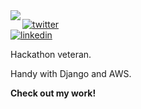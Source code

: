 <img align="left" src="https://styles.redditmedia.com/t5_xfnp6/styles/profileIcon_ivn2yjftkyk21.jpg?width=256&height=256&crop=256:256,smart&s=b1f1aaa27c478725a87964e000b8597d648109ad">

[![twitter](https://img.shields.io/badge/-@LloydTao-313131?style=flat-square&labelColor=313131&logo=twitter&logoColor=white&color=313131)](https://twitter.com/LloydTao)  
[![linkedin](https://img.shields.io/badge/-@LloydTao-313131?style=flat-square&labelColor=313131&logo=LinkedIn&logoColor=white&color=313131)](https://www.linkedin.com/in/LloydTao/)

Hackathon veteran. 

Handy with Django and AWS. 

**Check out my work!**
